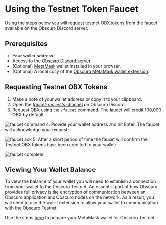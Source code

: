 ---
---
# Using the Testnet Token Faucet
Using the steps below you will request testnet OBX tokens from the faucet available on the Obscuro Discord server.

## Prerequisites
* Your wallet address.
* Access to the [Obscuro Discord server](https://discord.gg/yQfmKeNzNd).
* (Optional) [MetaMask](https://metamask.io/) wallet installed in your browser.
* (Optional) A local copy of the [Obscuro MetaMask wallet extension](../wallet-extension/wallet-extension.md).

## Requesting Testnet OBX Tokens
1. Make a note of your wallet address or copy it to your clipboard.
2. Open the [_faucet-requests_ channel](https://discord.gg/5qyj3qraaH) on Obscuro Discord.
3. Request OBX using the `/faucet` command. The faucet will credit 100,000 OBX by default:

![faucet command](../../assets/images/faucet-cmd.png)
4. Provide your wallet address and hit Enter. The faucet will acknowledge your request:

![faucet ack](../../assets/images/faucet-ack.png)
5. After a short period of time the faucet will confirm the Testnet OBX tokens have been credited to your wallet:

![faucet complete](../../assets/images/faucet-done.png)

## Viewing Your Wallet Balance
To view the balance of your wallet you will need to establish a connection from your wallet to the Obscuro Testnet. An essential part of how Obscuro provides full privacy is the encryption of communication between an Obscuro application and Obscuro nodes on the network. As a result, you will need to use the wallet extension to allow your wallet to communication with the Obscuro Testnet.

Use the steps [here](../../testnet/deploying-a-smart-contract.md#prepare-your-metamask-wallet-for-obscuro-testnet) to prepare your MetaMask wallet for Obscuro Testnet.
